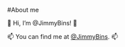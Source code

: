 #About me

👋  Hi, I’m @JimmyBins! 👋

📫  You can find me at [@JimmyBins](https://twitter.com/JimmyBins). 📫



